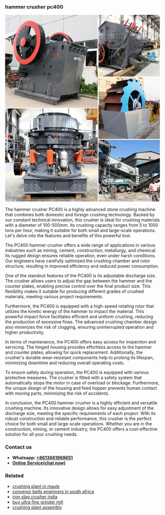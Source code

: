 <h3>hammer crusher pc400</h3><img src='1706768256.jpg' alt=''><p>The hammer crusher PC400 is a highly advanced stone crushing machine that combines both domestic and foreign crushing technology. Backed by our constant technical innovation, this crusher is ideal for crushing materials with a diameter of 100-500mm. Its crushing capacity ranges from 5 to 1000 tons per hour, making it suitable for both small and large-scale operations. Let's delve into the features and benefits of this powerful tool.</p><p>The PC400 hammer crusher offers a wide range of applications in various industries such as mining, cement, construction, metallurgy, and chemical. Its rugged design ensures reliable operation, even under harsh conditions. Our engineers have carefully optimized the crushing chamber and rotor structure, resulting in improved efficiency and reduced power consumption.</p><p>One of the standout features of the PC400 is its adjustable discharge size. The crusher allows users to adjust the gap between the hammer and the counter plates, enabling precise control over the final product size. This flexibility makes it suitable for producing different grades of crushed materials, meeting various project requirements.</p><p>Furthermore, the PC400 is equipped with a high-speed rotating rotor that utilizes the kinetic energy of the hammer to impact the material. This powerful impact force facilitates efficient and uniform crushing, reducing the production of excessive fines. The advanced crushing chamber design also minimizes the risk of clogging, ensuring uninterrupted operation and higher productivity.</p><p>In terms of maintenance, the PC400 offers easy access for inspection and servicing. The hinged housing provides effortless access to the hammer and counter plates, allowing for quick replacement. Additionally, the crusher's durable wear-resistant components help to prolong its lifespan, minimizing downtime and reducing overall operating costs.</p><p>To ensure safety during operation, the PC400 is equipped with various protective measures. The crusher is fitted with a safety system that automatically stops the motor in case of overload or blockage. Furthermore, the unique design of the housing and feed hopper prevents human contact with moving parts, minimizing the risk of accidents.</p><p>In conclusion, the PC400 hammer crusher is a highly efficient and versatile crushing machine. Its innovative design allows for easy adjustment of the discharge size, meeting the specific requirements of each project. With its robust construction and reliable performance, this crusher is the perfect choice for both small and large-scale operations. Whether you are in the construction, mining, or cement industry, the PC400 offers a cost-effective solution for all your crushing needs.</p><h3>Contact us</h3><ul><li><strong>Whatsapp:&nbsp;<a href="https://wa.me/8613661969651">+8613661969651</a></strong></li><li><a href="https://swt.shibang-china.com/?git&amp;zhl&amp;hammer crusher pc400"><strong>Online Service(chat now)</strong></a></li></ul><h3>Related</h3><ul><li><a href='crushing plant in maule.md'>crushing plant in maule</a></li><li><a href='conveyor belts enginners in south africa.md'>conveyor belts enginners in south africa</a></li><li><a href='iron slag crusher india.md'>iron slag crusher india</a></li><li><a href='buy ultra fine grinder mill.md'>buy ultra fine grinder mill</a></li><li><a href='crushing plant assembly.md'>crushing plant assembly</a></li></ul>